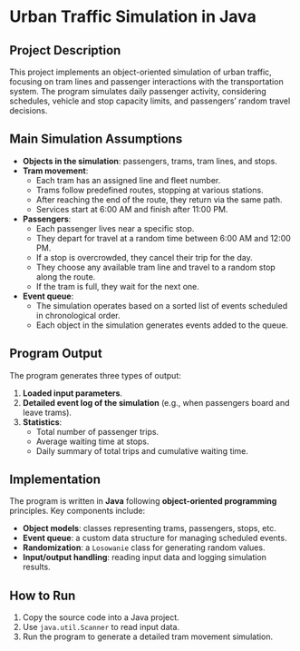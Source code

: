 # Urban Traffic Simulation in Java  

## Project Description  
This project implements an object-oriented simulation of urban traffic, focusing on tram lines and passenger interactions with the transportation system. The program simulates daily passenger activity, considering schedules, vehicle and stop capacity limits, and passengers’ random travel decisions.  

## Main Simulation Assumptions  
- **Objects in the simulation**: passengers, trams, tram lines, and stops.  
- **Tram movement**:  
  - Each tram has an assigned line and fleet number.  
  - Trams follow predefined routes, stopping at various stations.  
  - After reaching the end of the route, they return via the same path.  
  - Services start at 6:00 AM and finish after 11:00 PM.  
- **Passengers**:  
  - Each passenger lives near a specific stop.  
  - They depart for travel at a random time between 6:00 AM and 12:00 PM.  
  - If a stop is overcrowded, they cancel their trip for the day.  
  - They choose any available tram line and travel to a random stop along the route.  
  - If the tram is full, they wait for the next one.  
- **Event queue**:  
  - The simulation operates based on a sorted list of events scheduled in chronological order.  
  - Each object in the simulation generates events added to the queue.  

## Program Output  
The program generates three types of output:  
1. **Loaded input parameters**.  
2. **Detailed event log of the simulation** (e.g., when passengers board and leave trams).  
3. **Statistics**:  
   - Total number of passenger trips.  
   - Average waiting time at stops.  
   - Daily summary of total trips and cumulative waiting time.  

## Implementation  
The program is written in **Java** following **object-oriented programming** principles. Key components include:  
- **Object models**: classes representing trams, passengers, stops, etc.  
- **Event queue**: a custom data structure for managing scheduled events.  
- **Randomization**: a `Losowanie` class for generating random values.  
- **Input/output handling**: reading input data and logging simulation results.  

## How to Run  
1. Copy the source code into a Java project.  
2. Use `java.util.Scanner` to read input data.  
3. Run the program to generate a detailed tram movement simulation.  
